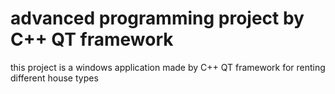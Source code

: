# advanced programming project by C++ QT framework
this project is a windows application made by C++ QT framework for renting different house types 
